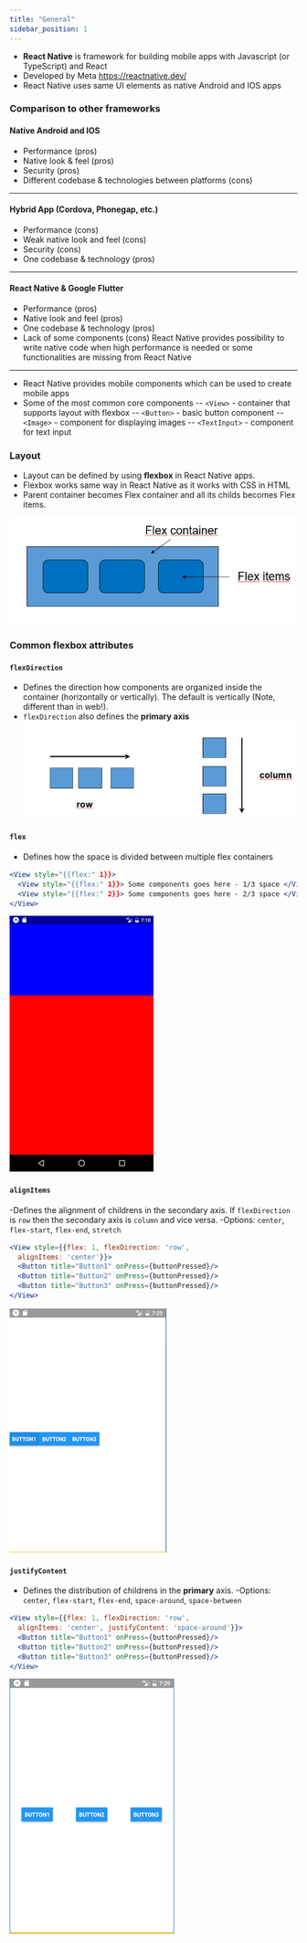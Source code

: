 ```yaml
---
title: "General"
sidebar_position: 1
---
```

- **React Native** is framework for building mobile apps with Javascript (or TypeScript) and React
- Developed by Meta https://reactnative.dev/
- React Native uses same UI elements as native Android and IOS apps


### Comparison to other frameworks

#### Native Android and IOS
- Performance (pros)
- Native look & feel (pros)
- Security (pros)
- Different codebase & technologies between platforms (cons)

---
#### Hybrid App (Cordova, Phonegap, etc.)

- Performance (cons)
- Weak native look and feel (cons)
- Security (cons)
- One codebase & technology (pros)
---
#### React Native & Google Flutter
- Performance (pros)
- Native look and feel (pros)
- One codebase & technology (pros)
- Lack of some components (cons)
React Native provides possibility to write native code when high performance is needed or some functionalities are missing from React Native
---

- React Native provides mobile components which can be used to create mobile apps
- Some of the most common core components
--  `<View>` - container that supports layout with flexbox
--  `<Button>` - basic button component
--  `<Image>` - component for displaying images
--  `<TextInput>` - component for text input

### Layout
- Layout can be defined by using **flexbox** in React Native apps.
- Flexbox works same way in React Native as it works with CSS in HTML
- Parent container becomes Flex container and all its childs becomes Flex items.

![](img/flexbox.PNG)

### Common flexbox attributes

#### **`flexDirection`**

- Defines the direction how components are organized inside the container (horizontally or vertically). The default is vertically (Note, different than in web!).
- `flexDirection` also defines the **primary axis**
  ![](img/flexdirection.PNG)

#### **`flex`**

- Defines how the space is divided between multiple flex containers

```jsx
<View style="{{flex:" 1}}>
  <View style="{{flex:" 1}}> Some components goes here - 1/3 space </View>
  <View style="{{flex:" 2}}> Some components goes here - 2/3 space </View>
</View>
```
![](img/flex.PNG)

#### **`alignItems`**
-Defines the alignment of childrens in the secondary axis. If `flexDirection` is `row` then the secondary axis is `column` and vice versa.
-Options: `center`, `flex-start`, `flex-end`, `stretch`

```jsx
<View style={{flex: 1, flexDirection: 'row',
  alignItems: 'center'}}>
  <Button title="Button1" onPress={buttonPressed}/>
  <Button title="Button2" onPress={buttonPressed}/>
  <Button title="Button3" onPress={buttonPressed}/>
</View>
```

![](img/alignitems.png)

#### **`justifyContent`**
- Defines the distribution of childrens in the **primary** axis.
  -Options: `center`, `flex-start`, `flex-end`, `space-around`,
  `space-between`

```jsx
<View style={{flex: 1, flexDirection: 'row',
  alignItems: 'center', justifyContent: 'space-around'}}>
  <Button title="Button1" onPress={buttonPressed}/>
  <Button title="Button2" onPress={buttonPressed}/>
  <Button title="Button3" onPress={buttonPressed}/>
</View>
```

![](img/justifycontent.png)